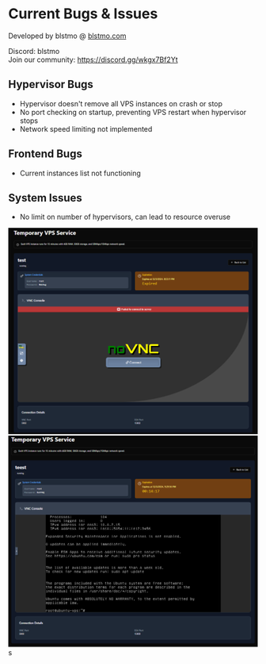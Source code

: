 # Current Bugs & Issues

Developed by blstmo @ <a href="https://blstmo.com">blstmo.com</a>

Discord: blstmo  
Join our community: <a href="https://discord.gg/wkgx7Bf2Yt">https://discord.gg/wkgx7Bf2Yt</a>

## Hypervisor Bugs
- Hypervisor doesn't remove all VPS instances on crash or stop
- No port checking on startup, preventing VPS restart when hypervisor stops
- Network speed limiting not implemented

## Frontend Bugs
- Current instances list not functioning

## System Issues
- No limit on number of hypervisors, can lead to resource overuse

<img src="/images/manage1.png" alt="Manage 1">
<img src="/images/manage2.png" alt="Manage 2">
s